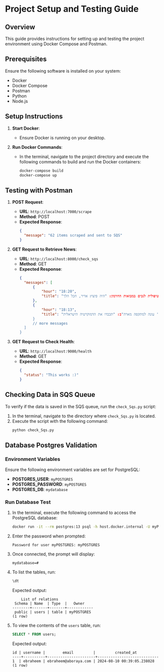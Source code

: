 
# Project Setup and Testing Guide

## Overview

This guide provides instructions for setting up and testing the project environment using Docker Compose and Postman.

## Prerequisites

Ensure the following software is installed on your system:
- Docker
- Docker Compose
- Postman
- Python
- Node.js

## Setup Instructions

1. **Start Docker**:
   - Ensure Docker is running on your desktop.

2. **Run Docker Commands**:
   - In the terminal, navigate to the project directory and execute the following commands to build and run the Docker containers:
     ```bash
     docker-compose build
     docker-compose up
     ```

## Testing with Postman

1. **POST Request**:
   - **URL**: `http://localhost:7000/scrape`
   - **Method**: POST
   - **Expected Response**:
     ```json
     {
       "message": "62 items scraped and sent to SQS"
     }
     ```

2. **GET Request to Retrieve News**:
   - **URL**: `http://localhost:8000/check_sqs`
   - **Method**: GET
   - **Expected Response**:
     ```json
     {
       "messages": [
           {
               "hour": "18:20",
               "title": "נזק כבד מכטב"מים לקריה הטיפולית לנכים במבואות החרמון: "היה פיצוץ אדיר, הכל הלך"
           },
           {
               "hour": "18:13",
               "title": "סמוטריץ' עונה למתקפה מארה"ב: "תכבדו את הדמוקרטיה הישראלית""
           }
           // more messages
       ]
     }
     ```

3. **GET Request to Check Health**:
   - **URL**: `http://localhost:9000/health`
   - **Method**: GET
   - **Expected Response**:
     ```json
     {
       "status": "This works :)"
     }
     ```

## Checking Data in SQS Queue

To verify if the data is saved in the SQS queue, run the `check_Sqs.py` script:
1. In the terminal, navigate to the directory where `check_Sqs.py` is located.
2. Execute the script with the following command:
   ```bash
   python check_Sqs.py
   ```

## Database Postgres Validation

### Environment Variables
Ensure the following environment variables are set for PostgreSQL:
  - **POSTGRES_USER**: `myPOSTGRES`    
  - **POSTGRES_PASSWORD**: `myPOSTGRES`  
  - **POSTGRES_DB**: `mydatabase`

### Run Database Test
1. In the terminal, execute the following command to access the PostgreSQL database:
   ```bash
   docker run -it --rm postgres:13 psql -h host.docker.internal -U myPOSTGRES -d mydatabase
   ```
2. Enter the password when prompted:
   ```
   Password for user myPOSTGRES: myPOSTGRES
   ```
3. Once connected, the prompt will display:
   ```
   mydatabase=#
   ```
4. To list the tables, run:
   ```sql
   \dt
   ```
   Expected output:
   ```
       List of relations
    Schema | Name  | Type  |   Owner
   --------+-------+-------+------------
    public | users | table | myPOSTGRES
   (1 row)
   ```
5. To view the contents of the `users` table, run:
   ```sql
   SELECT * FROM users;
   ```
   Expected output:
   ```
   id | username |        email         |         created_at
   ----+----------+----------------------+----------------------------
   1  | ebraheem | ebraheem@aboraya.com | 2024-08-10 00:39:05.238028
   (1 row)
   ```
